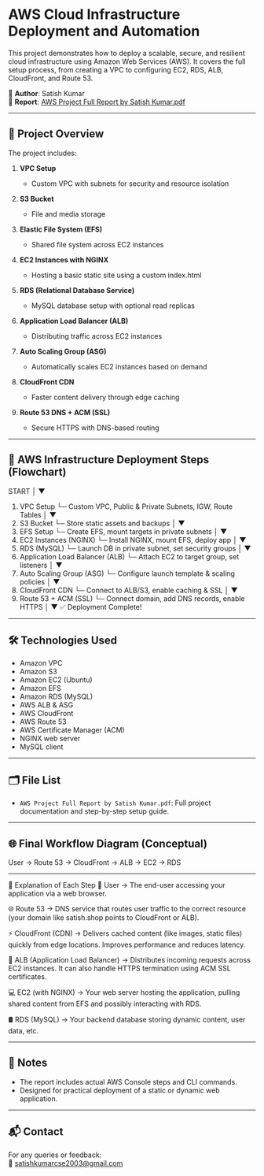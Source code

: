 # AWS Cloud Infrastructure Deployment and Automation

This project demonstrates how to deploy a scalable, secure, and resilient cloud infrastructure using Amazon Web Services (AWS). It covers the full setup process, from creating a VPC to configuring EC2, RDS, ALB, CloudFront, and Route 53.

📄 **Author**: Satish Kumar  
📘 **Report**: [AWS Project Full Report by Satish Kumar.pdf](AWS%20Project%20Full%20Report%20by%20Satish%20Kumar.pdf)

---

## 🔧 Project Overview

The project includes:

1. **VPC Setup**  
   - Custom VPC with subnets for security and resource isolation

2. **S3 Bucket**  
   - File and media storage

3. **Elastic File System (EFS)**  
   - Shared file system across EC2 instances

4. **EC2 Instances with NGINX**  
   - Hosting a basic static site using a custom index.html

5. **RDS (Relational Database Service)**  
   - MySQL database setup with optional read replicas

6. **Application Load Balancer (ALB)**  
   - Distributing traffic across EC2 instances

7. **Auto Scaling Group (ASG)**  
   - Automatically scales EC2 instances based on demand

8. **CloudFront CDN**  
   - Faster content delivery through edge caching

9. **Route 53 DNS + ACM (SSL)**  
   - Secure HTTPS with DNS-based routing

---

## 🚀 AWS Infrastructure Deployment Steps (Flowchart)

START
 │
 ▼
1. VPC Setup
    └─ Custom VPC, Public & Private Subnets, IGW, Route Tables
 │
 ▼
2. S3 Bucket
    └─ Store static assets and backups
 │
 ▼
3. EFS Setup
    └─ Create EFS, mount targets in private subnets
 │
 ▼
4. EC2 Instances (NGINX)
    └─ Install NGINX, mount EFS, deploy app
 │
 ▼
5. RDS (MySQL)
    └─ Launch DB in private subnet, set security groups
 │
 ▼
6. Application Load Balancer (ALB)
    └─ Attach EC2 to target group, set listeners
 │
 ▼
7. Auto Scaling Group (ASG)
    └─ Configure launch template & scaling policies
 │
 ▼
8. CloudFront CDN
    └─ Connect to ALB/S3, enable caching & SSL
 │
 ▼
9. Route 53 + ACM (SSL)
    └─ Connect domain, add DNS records, enable HTTPS
 │
 ▼
✅ Deployment Complete!

---

## 🛠 Technologies Used

- Amazon VPC  
- Amazon S3  
- Amazon EC2 (Ubuntu)  
- Amazon EFS  
- Amazon RDS (MySQL)  
- AWS ALB & ASG  
- AWS CloudFront  
- AWS Route 53  
- AWS Certificate Manager (ACM)  
- NGINX web server  
- MySQL client

---

## 🗂 File List

- `AWS Project Full Report by Satish Kumar.pdf`: Full project documentation and step-by-step setup guide.

---

## 🌐 Final Workflow Diagram (Conceptual)

User → Route 53 → CloudFront → ALB → EC2 → RDS


---
🔄 Explanation of Each Step
👤 User
→ The end-user accessing your application via a web browser.

🌐 Route 53
→ DNS service that routes user traffic to the correct resource (your domain like satish.shop points to CloudFront or ALB).

⚡ CloudFront (CDN)
→ Delivers cached content (like images, static files) quickly from edge locations. Improves performance and reduces latency.

🔀 ALB (Application Load Balancer)
→ Distributes incoming requests across EC2 instances. It can also handle HTTPS termination using ACM SSL certificates.

💻 EC2 (with NGINX)
→ Your web server hosting the application, pulling shared content from EFS and possibly interacting with RDS.

🛢️ RDS (MySQL)
→ Your backend database storing dynamic content, user data, etc.

---

## 📝 Notes

- The report includes actual AWS Console steps and CLI commands.
- Designed for practical deployment of a static or dynamic web application.

---

## 📬 Contact

For any queries or feedback:  
📧 satishkumarcse2003@gmail.com
